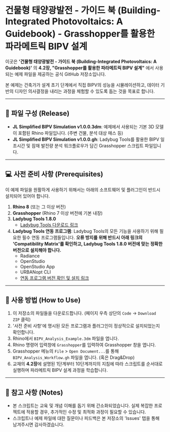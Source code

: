 # 건물형 태양광발전 - 가이드 북 (Building-Integrated Photovoltaics: A Guidebook) - Grasshopper를 활용한 파라메트릭 BIPV 설계

이곳은 **'건물형 태양광발전 - 가이드 북 (Building-Integrated Photovoltaics: A Guidebook)'** 의 **4.2장, "Grasshopper를 활용한 파라메트릭 BIPV 설계"** 에서 사용되는 예제 파일을 제공하는 공식 GitHub 저장소입니다.

본 예제는 건축가가 설계 초기 단계에서 직접 BIPV의 성능을 시뮬레이션하고, 데이터 기반의 디자인 의사결정을 내리는 과정을 체험할 수 있도록 돕는 것을 목표로 합니다.

---

## 📂 파일 구성 (Release)

* **JL Simplified BIPV Simulation v1.0.0.3dm**: 예제에서 사용되는 기본 3D 모델이 포함된 Rhino 파일입니다. (주변 건물, 분석 대상 매스 등)
* **JL Simplified BIPV Simulation v1.0.0.gh**: Ladybug Tools를 활용한 BIPV 일조시간 및 잠재 발전량 분석 워크플로우가 담긴 Grasshopper 스크립트 파일입니다.

---

## 💻 사전 준비 사항 (Prerequisites)

이 예제 파일을 원활하게 사용하기 위해서는 아래의 소프트웨어 및 플러그인이 반드시 설치되어 있어야 합니다.

1.  **Rhino 8** (또는 그 이상 버전)
2.  **Grasshopper** (Rhino 7 이상 버전에 기본 내장)
3.  **Ladybug Tools 1.8.0**
    * [Ladybug Tools 다운로드 링크](https://www.food4rhino.com/en/app/ladybug-tools)
4.  **Ladybug Tools 연동 프로그램**: Ladybug Tools의 모든 기능을 사용하기 위해 필요한 필수 연동 프로그램들입니다. **오류 방지를 위해 반드시 아래 링크의 'Compatibility Matrix'를 확인하고, Ladybug Tools 1.8.0 버전에 맞는 정확한 버전으로 설치해야 합니다.**
    * Radiance
    * OpenStudio
    * OpenStudio App
    * URBANopt CLI
    * [연동 프로그램 버전 확인 및 설치 링크](https://github.com/ladybug-tools/lbt-grasshopper/wiki/1.4-Compatibility-Matrix)

---

## 🚀 사용 방법 (How to Use)

1.  이 저장소의 파일들을 다운로드합니다. (페이지 우측 상단의 `Code` -> `Download ZIP` 클릭)
2.  '사전 준비 사항'에 명시된 모든 프로그램과 플러그인이 정상적으로 설치되었는지 확인합니다.
3.  Rhino에서 `BIPV_Analysis_Example.3dm` 파일을 엽니다.
4.  Rhino 명령어 입력창에 `Grasshopper`를 입력하여 Grasshopper 창을 엽니다.
5.  Grasshopper 메뉴의 `File` > `Open Document...`를 통해 `BIPV_Analysis_Workflow.gh` 파일을 엽니다. (혹은 Drag&Drop)
6.  교재의 **4.2장**에 설명된 1단계부터 10단계까지의 지침에 따라 스크립트를 순서대로 실행하며 파라메트릭 BIPV 설계 과정을 학습합니다.

---

## 📝 참고 사항 (Notes)

* 본 스크립트는 교육 및 개념 이해를 돕기 위해 간소화되었습니다. 실제 복잡한 프로젝트에 적용할 경우, 추가적인 수정 및 최적화 과정이 필요할 수 있습니다.
* 스크립트나 예제 파일에 대한 질문이나 피드백은 본 저장소의 'Issues' 탭을 통해 남겨주시면 감사하겠습니다.
